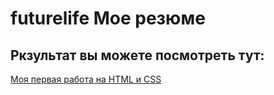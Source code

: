 # futurelife Моe резюме

## Ркзультат вы можете посмотреть тут:

[Моя первая работа на HTML и CSS](https://nikitastrizh.github.io/futurelife/)
